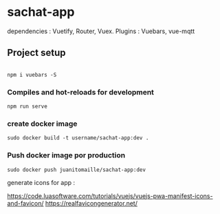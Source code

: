 # sachat-app

dependencies : Vuetify, Router, Vuex.
Plugins : Vuebars, vue-mqtt

## Project setup
```

npm i vuebars -S
```

### Compiles and hot-reloads for development
```
npm run serve
```


### create docker image
```
sudo docker build -t username/sachat-app:dev .
```

### Push docker image por production
```
sudo docker push juanitomaille/sachat-app:dev
```
generate icons for app :

https://code.luasoftware.com/tutorials/vuejs/vuejs-pwa-manifest-icons-and-favicon/
https://realfavicongenerator.net/
